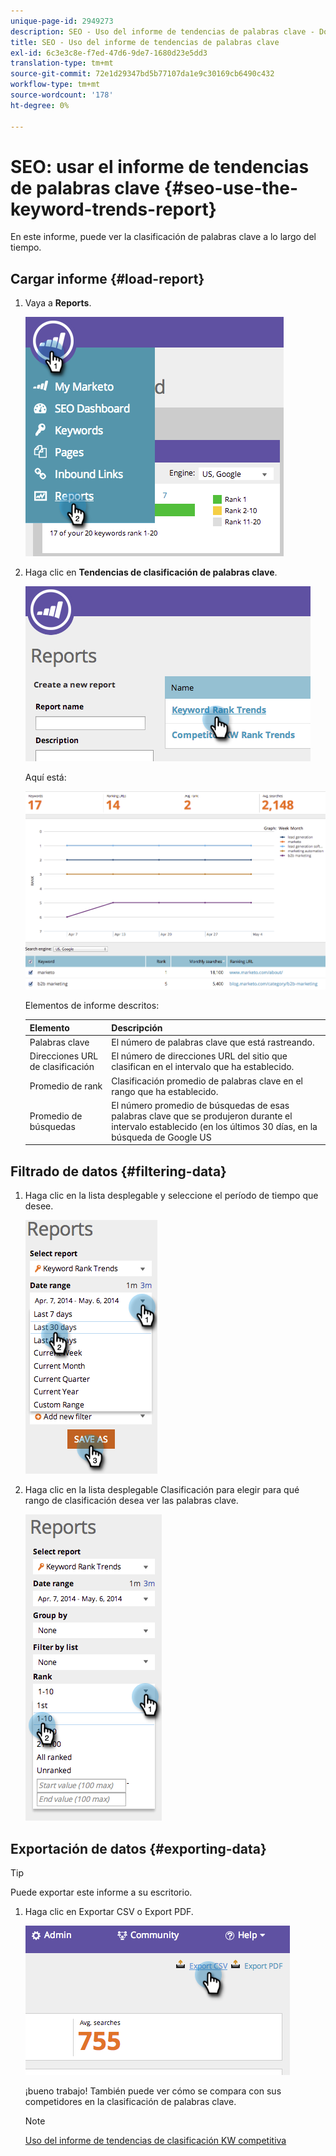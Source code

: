 ```yaml
---
unique-page-id: 2949273
description: SEO - Uso del informe de tendencias de palabras clave - Documentos de Marketo - Documentación del producto
title: SEO - Uso del informe de tendencias de palabras clave
exl-id: 6c3e3c8e-f7ed-47d6-9de7-1680d23e5dd3
translation-type: tm+mt
source-git-commit: 72e1d29347bd5b77107da1e9c30169cb6490c432
workflow-type: tm+mt
source-wordcount: '178'
ht-degree: 0%

---
```


# SEO: usar el informe de tendencias de palabras clave {#seo-use-the-keyword-trends-report}

En este informe, puede ver la clasificación de palabras clave a lo largo del tiempo.

## Cargar informe {#load-report}

1. Vaya a **Reports**.

   ![](assets/image2014-9-18-14-3a12-3a18.png)

1. Haga clic en **Tendencias de clasificación de palabras clave**.

   ![](assets/image2014-9-18-14-3a13-3a14.png)

   Aquí está:

   ![](assets/image2014-9-18-14-3a13-3a22.png)

   Elementos de informe descritos:

   | Elemento | Descripción |
   |---|---|
   | Palabras clave | El número de palabras clave que está rastreando. |
   | Direcciones URL de clasificación | El número de direcciones URL del sitio que clasifican en el intervalo que ha establecido. |
   | Promedio de rank | Clasificación promedio de palabras clave en el rango que ha establecido. |
   | Promedio de búsquedas | El número promedio de búsquedas de esas palabras clave que se produjeron durante el intervalo establecido (en los últimos 30 días, en la búsqueda de Google US |

## Filtrado de datos {#filtering-data}

1. Haga clic en la lista desplegable y seleccione el período de tiempo que desee.

   ![](assets/image2014-9-18-14-3a13-3a40.png)

1. Haga clic en la lista desplegable Clasificación para elegir para qué rango de clasificación desea ver las palabras clave.

   ![](assets/image2014-9-18-14-3a13-3a57.png)

## Exportación de datos {#exporting-data}

>[!TIP]
>
>Puede exportar este informe a su escritorio.

1. Haga clic en Exportar CSV o Export PDF.

   ![](assets/image2014-9-18-14-3a14-3a46.png)

   ¡bueno trabajo! También puede ver cómo se compara con sus competidores en la clasificación de palabras clave.

   >[!NOTE]
   >
   >[Uso del informe de tendencias de clasificación KW competitiva](/help/marketo/product-docs/additional-apps/seo/reports/seo-use-the-competitor-kw-trends-report.md)
